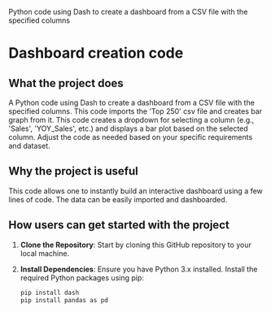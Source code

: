 Python code using Dash to create a dashboard from a CSV file with the specified columns

# Dashboard creation code 

## What the project does

A Python code using Dash to create a dashboard from a CSV file with the specified columns. This code imports the 'Top 250' csv file and creates bar graph from it. This code creates a dropdown for selecting a column (e.g., 'Sales', 'YOY_Sales', etc.) and displays a bar plot based on the selected column. Adjust the code as needed based on your specific requirements and dataset. 

## Why the project is useful

This code allows one to instantly build an interactive dashboard using a few lines of code. The data can be easily imported and dashboarded.  

## How users can get started with the project

1. **Clone the Repository**: Start by cloning this GitHub repository to your local machine.
 
2. **Install Dependencies**: Ensure you have Python 3.x installed. Install the required Python packages using pip:

   ```bash
   pip install dash
   pip install pandas as pd
   ```
